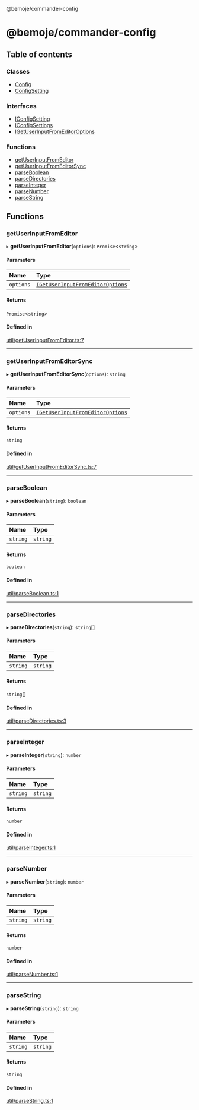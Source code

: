 @bemoje/commander-config

# @bemoje/commander-config

## Table of contents

### Classes

- [Config](https://github.com/bemoje/tsmono/blob/main/pkg/commander-config/docs/md/classes/Config.md)
- [ConfigSetting](https://github.com/bemoje/tsmono/blob/main/pkg/commander-config/docs/md/classes/ConfigSetting.md)

### Interfaces

- [IConfigSetting](https://github.com/bemoje/tsmono/blob/main/pkg/commander-config/docs/md/interfaces/IConfigSetting.md)
- [IConfigSettings](https://github.com/bemoje/tsmono/blob/main/pkg/commander-config/docs/md/interfaces/IConfigSettings.md)
- [IGetUserInputFromEditorOptions](https://github.com/bemoje/tsmono/blob/main/pkg/commander-config/docs/md/interfaces/IGetUserInputFromEditorOptions.md)

### Functions

- [getUserInputFromEditor](https://github.com/bemoje/tsmono/blob/main/pkg/commander-config/docs/md/index.md#getuserinputfromeditor)
- [getUserInputFromEditorSync](https://github.com/bemoje/tsmono/blob/main/pkg/commander-config/docs/md/index.md#getuserinputfromeditorsync)
- [parseBoolean](https://github.com/bemoje/tsmono/blob/main/pkg/commander-config/docs/md/index.md#parseboolean)
- [parseDirectories](https://github.com/bemoje/tsmono/blob/main/pkg/commander-config/docs/md/index.md#parsedirectories)
- [parseInteger](https://github.com/bemoje/tsmono/blob/main/pkg/commander-config/docs/md/index.md#parseinteger)
- [parseNumber](https://github.com/bemoje/tsmono/blob/main/pkg/commander-config/docs/md/index.md#parsenumber)
- [parseString](https://github.com/bemoje/tsmono/blob/main/pkg/commander-config/docs/md/index.md#parsestring)

## Functions

### getUserInputFromEditor

▸ **getUserInputFromEditor**(`options`): `Promise`<`string`\>

#### Parameters

| Name | Type |
| :------ | :------ |
| `options` | [`IGetUserInputFromEditorOptions`](https://github.com/bemoje/tsmono/blob/main/pkg/commander-config/docs/md/interfaces/IGetUserInputFromEditorOptions.md) |

#### Returns

`Promise`<`string`\>

#### Defined in

[util/getUserInputFromEditor.ts:7](https://github.com/bemoje/tsmono/blob/5043a85/pkg/commander-config/src/util/getUserInputFromEditor.ts#L7)

___

### getUserInputFromEditorSync

▸ **getUserInputFromEditorSync**(`options`): `string`

#### Parameters

| Name | Type |
| :------ | :------ |
| `options` | [`IGetUserInputFromEditorOptions`](https://github.com/bemoje/tsmono/blob/main/pkg/commander-config/docs/md/interfaces/IGetUserInputFromEditorOptions.md) |

#### Returns

`string`

#### Defined in

[util/getUserInputFromEditorSync.ts:7](https://github.com/bemoje/tsmono/blob/5043a85/pkg/commander-config/src/util/getUserInputFromEditorSync.ts#L7)

___

### parseBoolean

▸ **parseBoolean**(`string`): `boolean`

#### Parameters

| Name | Type |
| :------ | :------ |
| `string` | `string` |

#### Returns

`boolean`

#### Defined in

[util/parseBoolean.ts:1](https://github.com/bemoje/tsmono/blob/5043a85/pkg/commander-config/src/util/parseBoolean.ts#L1)

___

### parseDirectories

▸ **parseDirectories**(`string`): `string`[]

#### Parameters

| Name | Type |
| :------ | :------ |
| `string` | `string` |

#### Returns

`string`[]

#### Defined in

[util/parseDirectories.ts:3](https://github.com/bemoje/tsmono/blob/5043a85/pkg/commander-config/src/util/parseDirectories.ts#L3)

___

### parseInteger

▸ **parseInteger**(`string`): `number`

#### Parameters

| Name | Type |
| :------ | :------ |
| `string` | `string` |

#### Returns

`number`

#### Defined in

[util/parseInteger.ts:1](https://github.com/bemoje/tsmono/blob/5043a85/pkg/commander-config/src/util/parseInteger.ts#L1)

___

### parseNumber

▸ **parseNumber**(`string`): `number`

#### Parameters

| Name | Type |
| :------ | :------ |
| `string` | `string` |

#### Returns

`number`

#### Defined in

[util/parseNumber.ts:1](https://github.com/bemoje/tsmono/blob/5043a85/pkg/commander-config/src/util/parseNumber.ts#L1)

___

### parseString

▸ **parseString**(`string`): `string`

#### Parameters

| Name | Type |
| :------ | :------ |
| `string` | `string` |

#### Returns

`string`

#### Defined in

[util/parseString.ts:1](https://github.com/bemoje/tsmono/blob/5043a85/pkg/commander-config/src/util/parseString.ts#L1)
